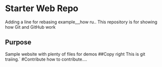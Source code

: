 # Starter Web Repo
Adding a line for rebasing example,,,,how ru..
This repository is for showing how Git and GitHub work

## Purpose

Sample website with plenty of files for demos
##Copy right
This is git traiing.`
#Contribute
how to contribute....
